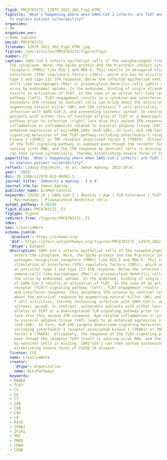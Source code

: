```yaml
---
figid: PMC8783172__12979_2022_262_Fig2_HTML
figtitle: 'What’s happening where when SARS-CoV-2 infects: are TLR7 and MAFB sufficient
  to explain patient vulnerability?'
organisms:
- NA
organisms_ner:
- Homo sapiens
pmcid: PMC8783172
filename: 12979_2022_262_Fig2_HTML.jpg
figlink: /pmc/articles/PMC8783172/figure/Fig2/
number: F2
caption: SARS-CoV-2 infects epithelial cells of the nasopharyngeal tract and enters
  the cytoplasm. Here, the Spike protein and the M-protein inhibit cytoplasmic pathogen-recognition
  receptors (PRRs) like RIG-I and MDA-5. This results in abrogated stimulation of
  interferon (IFN) regulatory factors (IRFs), which are key to eliciting an antiviral
  type I and type III IFN response. Below the infected epithelium sentinel immune
  cells like macrophages (Mac) or plasmacytoid dendritic cells (pDCs) encounter the
  virus by endosomal uptake. In the endosome, binding of single stranded RNA of SARS-CoV-2
  results in activation of TLR7. In the case of an active toll-like receptor (TLR)7-signaling
  pathway (left), TLR7-engagement results in a cytokine and interferon response. This
  secondary IFN release by sentinel cells can bring about the antiviral response by
  augmenting natural killer (NK) and CD8 cytotoxic T cell activities, thereby containing
  infection with SARS-CoV-2, and preventing systemic spread. In contrast, vulnerable
  patients with either loss-of-function alleles of TLR7 or a downregulated TLR-signaling
  pathway prior to infection (right) lack also this second IFN response. Age-related
  inflammation or inflammation related to visceral adipose tissue (VAT) leads to an
  enhanced expression of microRNA-146a (miR-146). In turn, miR-146 targets downstream
  signaling molecules of the TLR7-pathway including interleukin-1 receptor-associated
  kinase 1 (IRAK1) or TNF receptor associated factor 6 (TRAF6). Ultimately, the response
  of the TLR7-signaling pathway is subdued even though the receptor TLR7 itself is
  sensing viral RNA, and the IFN response by sentinel cells is missing. SARS-CoV-2
  can then spread systemically, thereby establishing severe forms of COVID-19 disease
papertitle: 'What’s happening where when SARS-CoV-2 infects: are TLR7 and MAFB sufficient
  to explain patient vulnerability?.'
reftext: Ludwig Englmeier, et al. Immun Ageing. 2022;19:6.
year: '2022'
doi: 10.1186/s12979-022-00262-3
journal_title: 'Immunity & Ageing : I & A'
journal_nlm_ta: Immun Ageing
publisher_name: BioMed Central
keywords: COVID-19 | SARS-CoV-2 | Obesity | Age | TLR-tolerance | TLR7 | MAFB | miR-146a
  | Macrophages | Plasmacytoid dendritic cells
automl_pathway: 0.94195
figid_alias: PMC8783172__F2
figtype: Figure
redirect_from: /figures/PMC8783172__F2
ndex: ''
seo: CreativeWork
schema-jsonld:
  '@context': https://schema.org/
  '@id': https://pfocr.wikipathways.org/figures/PMC8783172__12979_2022_262_Fig2_HTML.html
  '@type': Dataset
  description: SARS-CoV-2 infects epithelial cells of the nasopharyngeal tract and
    enters the cytoplasm. Here, the Spike protein and the M-protein inhibit cytoplasmic
    pathogen-recognition receptors (PRRs) like RIG-I and MDA-5. This results in abrogated
    stimulation of interferon (IFN) regulatory factors (IRFs), which are key to eliciting
    an antiviral type I and type III IFN response. Below the infected epithelium sentinel
    immune cells like macrophages (Mac) or plasmacytoid dendritic cells (pDCs) encounter
    the virus by endosomal uptake. In the endosome, binding of single stranded RNA
    of SARS-CoV-2 results in activation of TLR7. In the case of an active toll-like
    receptor (TLR)7-signaling pathway (left), TLR7-engagement results in a cytokine
    and interferon response. This secondary IFN release by sentinel cells can bring
    about the antiviral response by augmenting natural killer (NK) and CD8 cytotoxic
    T cell activities, thereby containing infection with SARS-CoV-2, and preventing
    systemic spread. In contrast, vulnerable patients with either loss-of-function
    alleles of TLR7 or a downregulated TLR-signaling pathway prior to infection (right)
    lack also this second IFN response. Age-related inflammation or inflammation related
    to visceral adipose tissue (VAT) leads to an enhanced expression of microRNA-146a
    (miR-146). In turn, miR-146 targets downstream signaling molecules of the TLR7-pathway
    including interleukin-1 receptor-associated kinase 1 (IRAK1) or TNF receptor associated
    factor 6 (TRAF6). Ultimately, the response of the TLR7-signaling pathway is subdued
    even though the receptor TLR7 itself is sensing viral RNA, and the IFN response
    by sentinel cells is missing. SARS-CoV-2 can then spread systemically, thereby
    establishing severe forms of COVID-19 disease
  license: CC0
  name: CreativeWork
  creator:
    '@type': Organization
    name: WikiPathways
  keywords:
  - MANEA
  - TLR7
  - C5
  - C6
  - C7
  - C8A
  - C8B
  - C8G
  - C9
  - RIGI
  - IFNA1
  - IFIH1
  - PDC
  - PNKD
  - CD8A
  - CD8B
---
```

